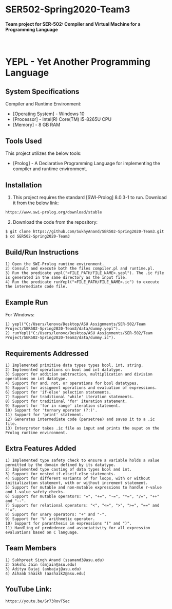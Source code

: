 # SER502-Spring2020-Team3
#### Team project for SER-502: Compiler and Virtual Machine for a Programming Language
&nbsp;

# YEPL - Yet Another Programming Language

## System Specifications

Compiler and Runtime Environment:

* [Operating System] - Windows 10
* [Processor] - Intel(R) Core(TM) i5-8265U CPU
* [Memory] - 8 GB RAM

## Tools Used

This project utilizes the below tools:

* [Prolog] - A Declarative Programming Language for implementing the compiler and runtime environment.

## Installation

1) This project requires the standard [SWI-Prolog] 8.0.3-1 to run. Download it from the below link:

```sh
https://www.swi-prolog.org/download/stable
```
2) Download the code from the repository:

```sh
$ git clone https://github.com/SukhyAnand/SER502-Spring2020-Team3.git
$ cd SER502-Spring2020-Team3
```

## Build/Run Instructions

```
1) Open the SWI-Prolog runtime environment.
2) Consult and execute both the files compiler.pl and runtime.pl.
3) Run the predicate yepl("<FILE_PATH/FILE_NAME>.yepl"). The .ic file is generated in the same directory as the input file.
4) Run the predicate runYepl("<FILE_PATH/FILE_NAME>.ic") to execute the intermediate code file. 
```

## Example Run

For Windows: 

```
1) yepl("C:/Users/lenovo/Desktop/ASU Assignments/SER-502/Team Project/SER502-Spring2020-Team3/data/dummy.yepl").
2) runYepl("C:/Users/lenovo/Desktop/ASU Assignments/SER-502/Team Project/SER502-Spring2020-Team3/data/dummy.ic").
```

## Requirements Addressed

```
1) Implemented primitive data types types bool, int, string.
2) Implemented operations on bool and int datatype.
3) Support for addition subtraction, multiplication and division operations on int datatype.
4) Support for and, not, or operations for bool datatypes.
5) Support for assigment operations and evaluation of expressions.
6) Support for 'if-else' selection statements.
7) Support for traditional 'while' iteration statements.
8) Support for traditional 'for' iteration statement.
9) Support for 'for in range' iteration statement.
10) Support for 'ternary operator (?:)'.
11) Support for 'print' statement.
12) Generates intermediate code (parsetree) and saves it to a .ic file.
13) Interpreter takes .ic file as input and prints the ouput on the Prolog runtime environment.
```

## Extra Features Added

```
1) Implemented type safety check to ensure a variable holds a value permitted by the domain defined by its datatype.
2) Implemented type casting of data types bool and int.
3) Support for nested if-elseif-else statements.
4) Support for different variants of for loops, with or without initialization statement, with or without increment statement.
5) Support for mutable and non-mutable expressions to handle r-value and l-value safety checks.
6) Support for mutable operators: "=", "+=", "-=", "*=", "/=", "++" and "--".
7) Support for relational operators: "<", "<=", ">", ">=", "==" and "!=".
8) Support for unary operators: "+" and "-".
9) Support for '%' arithmetic operator.
10) Support for paranthesis in expressions "(" and ")".
11) Handling of prededence and associativity for all expression evaluations based on C language.
```

## Team Members

```
1) Sukhpreet Singh Anand (ssanand3@asu.edu)
2) Sakshi Jain (smjain@asu.edu)
3) Aditya Bajaj (anbajaj@asu.edu)
4) Aihaab Shaikh (aashaik2@asu.edu)
```

## YouTube Link:

```
https://youtu.be/Sr73RovT5ec
```
